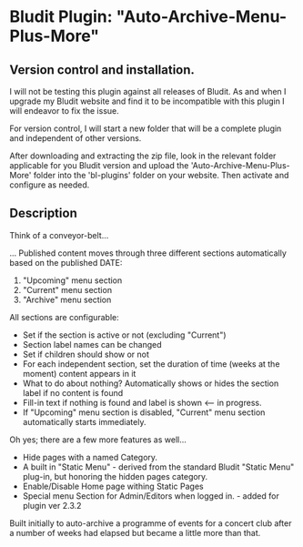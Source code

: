 # Bludit Plugin: "Auto-Archive-Menu-Plus-More"

## Version control and installation.
I will not be testing this plugin against all releases of Bludit.
As and when I upgrade my Bludit website and find it to be incompatible with this plugin I will endeavor to fix the issue.

For version control, I will start a new folder that will be a complete plugin and independent of other versions.

After downloading and extracting the zip file, look in the relevant folder applicable for you Bludit version and upload the 'Auto-Archive-Menu-Plus-More' folder into the 'bl-plugins' folder on your website. Then activate and configure as needed.

## Description
Think of a conveyor-belt...

... Published content moves through three different sections automatically based on the published DATE:
<ol><li>"Upcoming" menu section</li>
    <li>"Current" menu section</li>
    <li>"Archive" menu section</li>
</ol>

All sections are configurable:
<ul>
    <li>Set if the section is active or not (excluding "Current")</li>
    <li>Section label names can be changed</li>    
    <li>Set if children should show or not</li>    
    <li>For each independent section, set the duration of time (weeks at the moment) content appears in it</li>
    <li>What to do about nothing? Automatically shows or hides the section label if no content is found</li>
    <li>Fill-in text if nothing is found and label is shown <-- in progress.</li>
    <li>If "Upcoming" menu section is disabled, "Current" menu section automatically starts immediately.</li>
</ul>

Oh yes; there are a few more features as well...
<ul>
    <li>Hide pages with a named Category.</li>
    <li>A built in "Static Menu" - derived from the standard Bludit "Static Menu" plug-in, but honoring the hidden pages category.</li>
    <li>Enable/Disable Home page withing Static Pages</li>
	<li>Special menu Section for Admin/Editors when logged in. - added for plugin ver 2.3.2</li>
</ul>

Built initially to auto-archive a programme of events for a concert club after a number of weeks had elapsed but became a little more than that.
